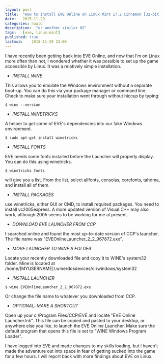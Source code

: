 ```yaml
---
layout: post
title:  "How to install EVE Online on Linux Mint 17.2 Cinnamon [32-bit]"
date:   2015-11-29
categories: howto
description:  "or another similar OS"
tags:   [eve, linux-mint]
published: true
lastmod:	2015-11-29 23:00
---
```

I have recently been getting back into EVE Online, and now that I'm on Linux more often than not, I wondered whether it was possible to set up the game accessible by Linux.  It was a relatively simple installation.

-  *INSTALL WINE*

This allows you to emulate the Windows environment without a separate boot-up.  You can do this via your package manager or command line.  Check to make sure your installation went through without hiccup by typing:

`$ wine --version`

-  *INSTALL WINETRICKS*

A helper to get some of EVE's dependencies into our fake Windows environment.

`$ sudo apt-get install winetricks`

-  *INSTALL FONTS*

EVE needs some fonts installed before the Launcher will properly display.  You can do this using winetricks.

`$ winetricks fonts`

will give you a list.  From the list, select allfonts, consolas, corefonts, tahoma, and install all of them.

-  *INSTALL PACKAGES*

use winetricks, either GUI or CMD, to install required packages.  You need to install vc2005express.  A more updated version of Visual C++ may also work, although 2005 seems to be working for me at present.

-  *DOWNLOAD EVE LAUNCHER FROM CCP*

I searched online and found the most up-to-date version of CCP's launcher.  The file name was "EVEOnlineLauncher_2_2_967872.exe".

-  *MOVE LAUNCHER TO WINE'S FOLDER*

Locate your recently downloaded file and copy it to WINE's system32 folder.  Mine is located at /home/[MYUSERNAME]/.wine/dosdevices/c:/windows/system32

-  *INSTALL LAUNCHER*

`$ wine EVEOnlineLauncher_2_2_967872.exe`

Or change the file name to whatever you downloaded from CCP.

-  *OPTIONAL: MAKE A SHORTCUT*

Open up your c:/Program Files/CCP/EVE and locate "EVE Online Launcher.lnk".  This file can be copied and pasted to your desktop, or anywhere else you like, to launch the EVE Online Launcher.  Make sure the default program that opens this file is set to "WINE Windows Program Loader".

I have logged into EVE and made changes to my skills loading, but I haven't made the adventure out into space in fear of getting sucked into the game for a few hours.  I will report back with more findings about EVE on Linux.
